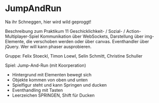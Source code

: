 # JumpAndRun

Na ihr Schneggen, hier wird wild geproggt!

Beschreibung zum Praktikum 11
Geschicklichkeit- / Sozial- / Action-Multiplayer-Spiel
Kommunikation über WebSockets, Darstellung über img-Elemente, die verschoben werden oder über canvas. 
Eventhandler über jQuery. Wer will kann phaser ausprobieren.

Gruppe: Felix Stoeckl, Timon Loewl, Selin Schmitt, Christine Schuller

Spiel: Jump-And-Run (mit Koorperation)
 
- Hintergrund mit Elementen bewegt sich
- Objekte kommen von oben und unten
- Spielfigur steht und kann Springen und ducken
- Eventhandling mit Tasten
- Leerzeichen SPRINGEN, Shift für Ducken

